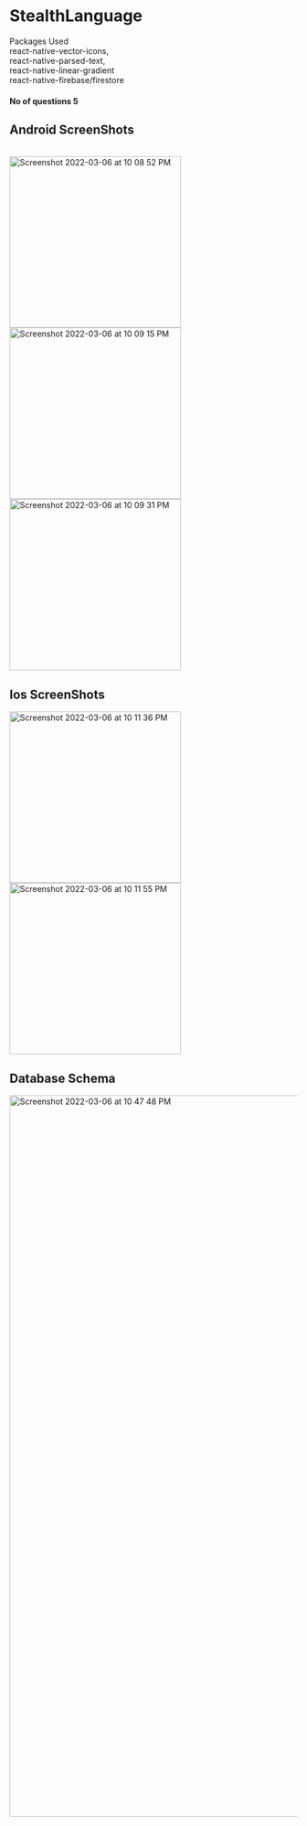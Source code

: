 # StealthLanguage

Packages Used<br/>
react-native-vector-icons,<br/>
react-native-parsed-text,<br/>
react-native-linear-gradient<br/>
react-native-firebase/firestore<br/>

<h4>No of questions 5</h4>

<h2>Android ScreenShots</h2><br/>
<div style={display:flex, flex-direction: column, justify-content: space-between}>
<img width="300" alt="Screenshot 2022-03-06 at 10 08 52 PM" src="https://user-images.githubusercontent.com/51078090/156932809-350d70d0-00fd-496e-ac28-8db2e8e30ec9.png" style={margin-right: 10px}>
<img width="300" alt="Screenshot 2022-03-06 at 10 09 15 PM" src="https://user-images.githubusercontent.com/51078090/156932829-322b306c-b729-4aef-a2a6-e8df72087859.png">
<img width="300" alt="Screenshot 2022-03-06 at 10 09 31 PM" src="https://user-images.githubusercontent.com/51078090/156932832-5b0baa82-d9f9-49c6-93d6-bc56ae7ba18e.png">
</div>

<h2>Ios ScreenShots</h2>
<div style={display:flex, flex-direction: column}>
<img width="300" alt="Screenshot 2022-03-06 at 10 11 36 PM" src="https://user-images.githubusercontent.com/51078090/156932850-4ddac3c9-4792-4764-bc2f-d8ab22fc49e2.png">
<img width="300" alt="Screenshot 2022-03-06 at 10 11 55 PM" src="https://user-images.githubusercontent.com/51078090/156932853-025abf76-354d-44ab-bd1d-dcacb771072b.png">
<div>
  
 <h2>Database Schema</h2>
  <img width="1263" alt="Screenshot 2022-03-06 at 10 47 48 PM" src="https://user-images.githubusercontent.com/51078090/156934195-a06c8eef-e88b-4745-a776-76ddb52b37a6.png">

  
